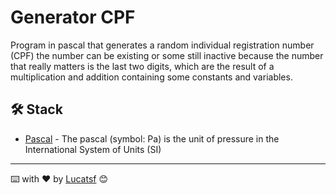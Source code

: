 # Generator CPF

Program in pascal that generates a random individual registration number (CPF)
the number can be existing or some still inactive because the number that really matters is the last two digits, which are the result of a multiplication and addition containing some constants and variables.


## 🛠️ Stack

- [Pascal](https://en.wikipedia.org/wiki/Pascal_(unit)) - The pascal (symbol: Pa) is the unit of pressure in the International System of Units (SI)


---
⌨️ with ❤️ by [Lucatsf](https://gist.github.com/lucatsf) 😊
